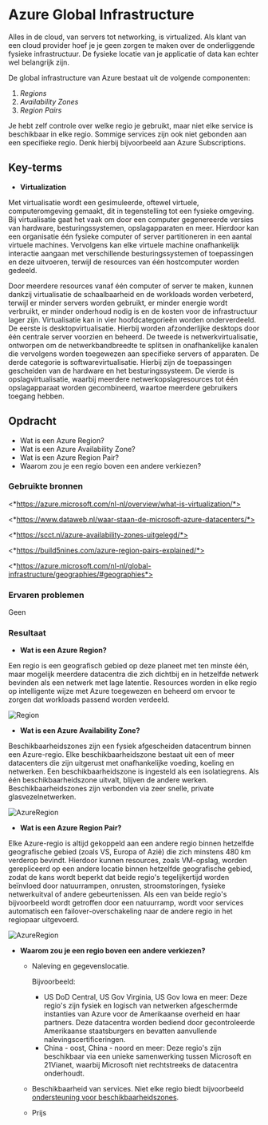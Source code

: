 # **Azure Global Infrastructure**

Alles in de cloud, van servers tot networking, is virtualized. Als klant van een cloud provider hoef je je geen zorgen te maken over de onderliggende fysieke infrastructuur. De fysieke locatie van je applicatie of data kan echter wel belangrijk zijn.

De global infrastructure van Azure bestaat uit de volgende componenten:
1. *Regions*
2. *Availability Zones*
3. *Region Pairs*

Je hebt zelf controle over welke regio je gebruikt, maar niet elke service is beschikbaar in elke regio. Sommige services zijn ook niet gebonden aan een specifieke regio. Denk hierbij bijvoorbeeld aan Azure Subscriptions.

## **Key-terms**

- **Virtualization**

Met virtualisatie wordt een gesimuleerde, oftewel virtuele, computeromgeving gemaakt, dit in tegenstelling tot een fysieke omgeving. Bij virtualisatie gaat het vaak om door een computer gegenereerde versies van hardware, besturingssystemen, opslagapparaten en meer. Hierdoor kan een organisatie één fysieke computer of server partitioneren in een aantal virtuele machines. Vervolgens kan elke virtuele machine onafhankelijk interactie aangaan met verschillende besturingssystemen of toepassingen en deze uitvoeren, terwijl de resources van één hostcomputer worden gedeeld.

Door meerdere resources vanaf één computer of server te maken, kunnen dankzij virtualisatie de schaalbaarheid en de workloads worden verbeterd, terwijl er minder servers worden gebruikt, er minder energie wordt verbruikt, er minder onderhoud nodig is en de kosten voor de infrastructuur lager zijn. Virtualisatie kan in vier hoofdcategorieën worden onderverdeeld. De eerste is desktopvirtualisatie. Hierbij worden afzonderlijke desktops door één centrale server voorzien en beheerd. De tweede is netwerkvirtualisatie, ontworpen om de netwerkbandbreedte te splitsen in onafhankelijke kanalen die vervolgens worden toegewezen aan specifieke servers of apparaten. De derde categorie is softwarevirtualisatie. Hierbij zijn de toepassingen gescheiden van de hardware en het besturingssysteem. De vierde is opslagvirtualisatie, waarbij meerdere netwerkopslagresources tot één opslagapparaat worden gecombineerd, waartoe meerdere gebruikers toegang hebben.

## **Opdracht**

- Wat is een Azure Region?
- Wat is een Azure Availability Zone?
- Wat is een Azure Region Pair?
- Waarom zou je een regio boven een andere verkiezen?

### **Gebruikte bronnen**

<*https://azure.microsoft.com/nl-nl/overview/what-is-virtualization/*>

<*https://www.dataweb.nl/waar-staan-de-microsoft-azure-datacenters/*>

<*https://scct.nl/azure-availability-zones-uitgelegd/*>

<*https://build5nines.com/azure-region-pairs-explained/*>

<*https://azure.microsoft.com/nl-nl/global-infrastructure/geographies/#geographies*>

### **Ervaren problemen**

Geen

### **Resultaat**

- **Wat is een Azure Region?**

Een regio is een geografisch gebied op deze planeet met ten minste één, maar mogelijk meerdere datacentra die zich dichtbij en in hetzelfde netwerk bevinden als een netwerk met lage latentie. Resources worden in elke regio op intelligente wijze met Azure toegewezen en beheerd om ervoor te zorgen dat workloads passend worden verdeeld.

![Region](https://docs.microsoft.com/nl-nl/learn/azure-fundamentals/azure-architecture-fundamentals/media/regions-small-be724495.png)

- **Wat is een Azure Availability Zone?**

Beschikbaarheidszones zijn een fysiek afgescheiden datacentrum binnen een Azure-regio. Elke beschikbaarheidszone bestaat uit een of meer datacenters die zijn uitgerust met onafhankelijke voeding, koeling en netwerken. Een beschikbaarheidszone is ingesteld als een isolatiegrens. Als één beschikbaarheidszone uitvalt, blijven de andere werken. Beschikbaarheidszones zijn verbonden via zeer snelle, private glasvezelnetwerken.

![AzureRegion](https://docs.microsoft.com/nl-nl/learn/azure-fundamentals/azure-architecture-fundamentals/media/availability-zones-5c3c490c.png)

- **Wat is een Azure Region Pair?**

Elke Azure-regio is altijd gekoppeld aan een andere regio binnen hetzelfde geografische gebied (zoals VS, Europa of Azië) die zich minstens 480 km verderop bevindt. Hierdoor kunnen resources, zoals VM-opslag, worden gerepliceerd op een andere locatie binnen hetzelfde geografische gebied, zodat de kans wordt beperkt dat beide regio's tegelijkertijd worden beïnvloed door natuurrampen, onrusten, stroomstoringen, fysieke netwerkuitval of andere gebeurtenissen. Als een van beide regio's bijvoorbeeld wordt getroffen door een natuurramp, wordt voor services automatisch een failover-overschakeling naar de andere regio in het regiopaar uitgevoerd.

![AzureRegion](https://docs.microsoft.com/nl-nl/learn/azure-fundamentals/azure-architecture-fundamentals/media/region-pairs-d9eb9728.png)

- **Waarom zou je een regio boven een andere verkiezen?**

    - Naleving en gegevenslocatie. 
        
        Bijvoorbeeld:
        - US DoD Central, US Gov Virginia, US Gov Iowa en meer: Deze regio's zijn fysiek en logisch van netwerken afgeschermde instanties van Azure voor de Amerikaanse overheid en haar partners. Deze datacentra worden bediend door gecontroleerde Amerikaanse staatsburgers en bevatten aanvullende nalevingscertificeringen.
        - China - oost, China - noord en meer: Deze regio's zijn beschikbaar via een unieke samenwerking tussen Microsoft en 21Vianet, waarbij Microsoft niet rechtstreeks de datacentra onderhoudt.
        
    - Beschikbaarheid van services. Niet elke regio biedt bijvoorbeeld [ondersteuning voor beschikbaarheidszones](https://docs.microsoft.com/nl-nl/azure/availability-zones/az-region).

    - Prijs